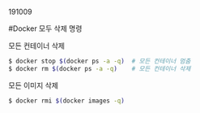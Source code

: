 191009

#Docker 모두 삭제 명령

 모든 컨테이너 삭제

```bash
$ docker stop $(docker ps -a -q)  # 모든 컨테이너 멈춤
$ docker rm $(docker ps -a -q)    # 모든 컨테이너 삭제
```



모든 이미지 삭제

```bash
$ docker rmi $(docker images -q)
```

